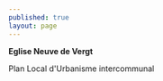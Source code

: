 ```yaml
---
published: true
layout: page
---
```


**Eglise Neuve de Vergt**

Plan Local d'Urbanisme intercommunal
